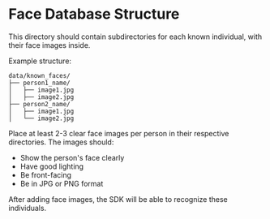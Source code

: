 # Face Database Structure

This directory should contain subdirectories for each known individual, with their face images inside.

Example structure:
```
data/known_faces/
├── person1_name/
│   ├── image1.jpg
│   ├── image2.jpg
├── person2_name/
│   ├── image1.jpg
│   └── image2.jpg
```

Place at least 2-3 clear face images per person in their respective directories. The images should:
- Show the person's face clearly
- Have good lighting
- Be front-facing
- Be in JPG or PNG format

After adding face images, the SDK will be able to recognize these individuals.
